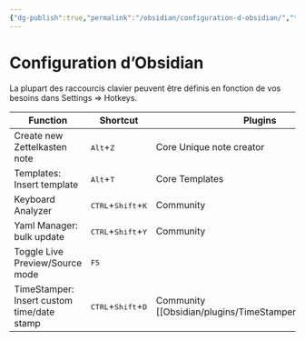 ```yaml
---
{"dg-publish":true,"permalink":"/obsidian/configuration-d-obsidian/","title":"Configuration d’Obsidian"}
---
```



# Configuration d’Obsidian


La plupart des raccourcis clavier peuvent être définis en fonction de vos besoins dans Settings => Hotkeys.


| Function                                   | Shortcut                                      | Plugins                  |
| ------------------------------------------ | --------------------------------------------- | ------------------------ |
| Create new Zettelkasten note               | <kbd>Alt</kbd>+<kbd>Z</kbd>                   | Core Unique note creator |
| Templates: Insert template                 | <kbd>Alt</kbd>+<kbd>T</kbd>                   | Core Templates           |
| Keyboard Analyzer                          | <kbd>CTRL</kbd>+<kbd>Shift</kbd>+<kbd>K</kbd> | Community                |
| Yaml Manager: bulk update                  | <kbd>CTRL</kbd>+<kbd>Shift</kbd>+<kbd>Y</kbd> | Community                |
| Toggle Live Preview/Source mode            | <kbd>F5</kbd>                                 |                          |
| TimeStamper: Insert custom time/date stamp | <kbd>CTRL</kbd>+<kbd>Shift</kbd>+<kbd>D</kbd> | Community [[Obsidian/plugins/TimeStamper\|TimeStamper]]               |
